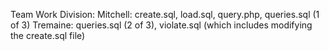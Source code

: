 Team Work Division:
	Mitchell: create.sql, load.sql, query.php, queries.sql (1 of 3)
	Tremaine: queries.sql (2 of 3), violate.sql (which includes modifying the create.sql file)
